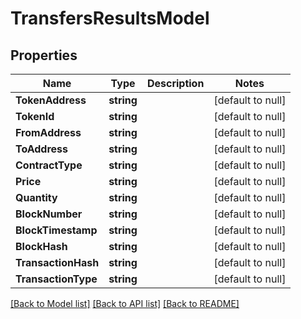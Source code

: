 # TransfersResultsModel

## Properties
Name | Type | Description | Notes
------------ | ------------- | ------------- | -------------
**TokenAddress** | **string** |  | [default to null]
**TokenId** | **string** |  | [default to null]
**FromAddress** | **string** |  | [default to null]
**ToAddress** | **string** |  | [default to null]
**ContractType** | **string** |  | [default to null]
**Price** | **string** |  | [default to null]
**Quantity** | **string** |  | [default to null]
**BlockNumber** | **string** |  | [default to null]
**BlockTimestamp** | **string** |  | [default to null]
**BlockHash** | **string** |  | [default to null]
**TransactionHash** | **string** |  | [default to null]
**TransactionType** | **string** |  | [default to null]

[[Back to Model list]](../README.md#documentation-for-models) [[Back to API list]](../README.md#documentation-for-api-endpoints) [[Back to README]](../README.md)


